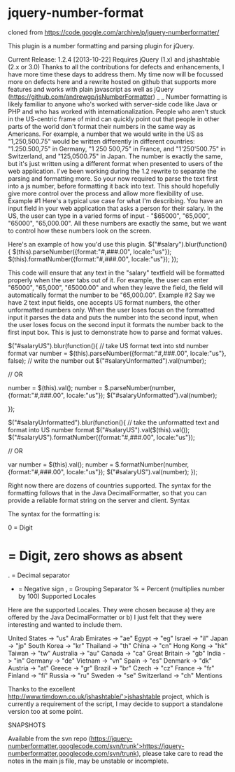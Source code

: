 # jquery-number-format
cloned from https://code.google.com/archive/p/jquery-numberformatter/

This plugin is a number formatting and parsing plugin for jQuery.

Current Release: 1.2.4 [2013-10-22] Requires jQuery (1.x) and jshashtable (2.x or 3.0)
Thanks to all the contributions for defects and enhancements, I have more time these days to address them.
My time now will be focussed more on defects here and a rewrite hosted on github that supports more features and works with plain javascript as well as jQuery (https://github.com/andrewgp/jsNumberFormatter) _
_
Number formatting is likely familiar to anyone who's worked with server-side code like Java or PHP and who has worked with internationalization. People who aren't stuck in the US-centric frame of mind can quickly point out that people in other parts of the world don't format their numbers in the same way as Americans. For example, a number that we would write in the US as "1,250,500.75" would be written differently in different countries: "1.250.500,75" in Germany, "1 250 500,75" in France, and "1'250'500.75" in Switzerland, and "125,0500.75" in Japan. The number is exactly the same, but it's just written using a different format when presented to users of the web application.
I've been working during the 1.2 rewrite to separate the parsing and formatting more. So your now required to parse the text first into a js number, before formatting it back into text. This should hopefully give more control over the process and allow more flexibility of use.
Example #1
Here's a typical use case for what I'm describing. You have an input field in your web application that asks a person for their salary. In the US, the user can type in a varied forms of input - "$65000", "65,000", "65000", "65,000.00". All these numbers are exactly the same, but we want to control how these numbers look on the screen.

Here's an example of how you'd use this plugin.
$("#salary").blur(function(){
   $(this).parseNumber({format:"#,###.00", locale:"us"});
   $(this).formatNumber({format:"#,###.00", locale:"us"});
});


This code will ensure that any text in the "salary" textfield will be formatted properly when the user tabs out of it. For example, the user can enter "65000", "65,000", "65000.00" and when they leave the field, the field will automatically format the number to be "65,000.00".
Example #2
Say we have 2 text input fields, one accepts US format numbers, the other unformatted numbers only. When the user loses focus on the formatted input it parses the data and puts the number into the second input, when the user loses focus on the second input it formats the number back to the first input box. This is just to demonstrate how to parse and format values.

$("#salaryUS").blur(function(){
   // take US format text into std number format
   var number = $(this).parseNumber({format:"#,###.00", locale:"us"}, false);
   // write the number out
   $("#salaryUnformatted").val(number);

   // OR
   
   number = $(this).val();
   number = $.parseNumber(number, {format:"#,###.00", locale:"us"});
   $("#salaryUnformatted").val(number);


});

$("#salaryUnformatted").blur(function(){
   // take the unformatted text and format into US number format
   $("#salaryUS").val($(this).val());
   $("#salaryUS").formatNumber({format:"#,###.00", locale:"us"});

   // OR
   
   var number = $(this).val();
   number = $.formatNumber(number, {format:"#,###.00", locale:"us"});
   $("#salaryUS").val(number);
});


Right now there are dozens of countries supported. The syntax for the formatting follows that in the Java DecimalFormatter, so that you can provide a reliable format string on the server and client.
Syntax

The syntax for the formatting is:

0 = Digit
# = Digit, zero shows as absent
. = Decimal separator
- = Negative sign
, = Grouping Separator
% = Percent (multiplies number by 100)
Supported Locales

Here are the supported Locales. They were chosen because a) they are offered by the Java DecimalFormatter or b) I just felt that they were interesting and wanted to include them.

United States -> "us"
Arab Emirates -> "ae"
Egypt -> "eg"
Israel -> "il"
Japan -> "jp"
South Korea -> "kr"
Thailand -> "th"
China -> "cn"
Hong Kong -> "hk"
Taiwan -> "tw"
Australia -> "au"
Canada -> "ca"
Great Britain -> "gb"
India -> "in"
Germany -> "de"
Vietnam -> "vn"
Spain -> "es"
Denmark -> "dk"
Austria -> "at"
Greece -> "gr"
Brazil -> "br"
Czech -> "cz"
France -> "fr"
Finland -> "fi"
Russia -> "ru"
Sweden -> "se"
Switzerland -> "ch"
Mentions

Thanks to the excellent http://www.timdown.co.uk/jshashtable/'>jshashtable project, which is currently a requirement of the script, I may decide to support a standalone version too at some point.


SNAPSHOTS

Available from the svn repo (https://jquery-numberformatter.googlecode.com/svn/trunk'>https://jquery-numberformatter.googlecode.com/svn/trunk), please take care to read the notes in the main js file, may be unstable or incomplete.
